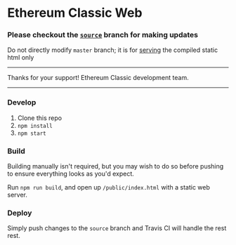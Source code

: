# Ethereum Classic Web

### Please checkout the [`source`](https://github.com/ethereumclassic/ethereumclassic.github.io/tree/source) branch for making updates

Do not directly modify `master` branch; it is for [serving](https://help.github.com/articles/user-organization-and-project-pages/) the compiled static html only

---

Thanks for your support! Ethereum Classic development team.

---

### Develop

1. Clone this repo
2. `npm install`
3. `npm start`

### Build

Building manually isn't required, but you may wish to do so before pushing to ensure everything looks as you'd expect.

Run `npm run build`, and open up `/public/index.html` with a static web server.

### Deploy

Simply push changes to the `source` branch and Travis CI will handle the rest rest.
